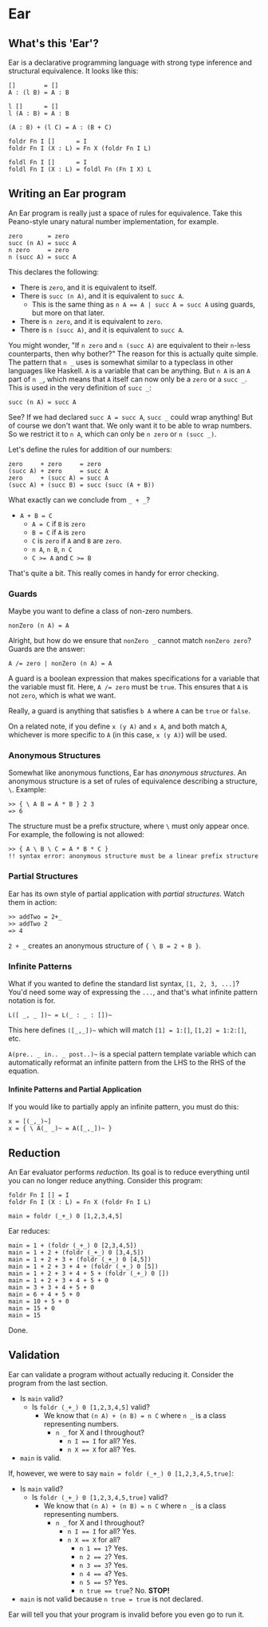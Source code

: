 # Ear

## What's this 'Ear'?

Ear is a declarative programming language with strong type inference and structural equivalence. It looks like this:

    []        = []
    A : (l B) = A : B

    l []      = []
    l (A : B) = A : B

    (A : B) + (l C) = A : (B + C)

    foldr Fn I []      = I
    foldr Fn I (X : L) = Fn X (foldr Fn I L)

    foldl Fn I []      = I
    foldl Fn I (X : L) = foldl Fn (Fn I X) L

## Writing an Ear program

An Ear program is really just a space of rules for equivalence.
Take this Peano-style unary natural number implementation, for example.

    zero       = zero
    succ (n A) = succ A
    n zero     = zero
    n (succ A) = succ A

This declares the following:

- There is `zero`, and it is equivalent to itself.
- There is `succ (n A)`, and it is equivalent to `succ A`.
  - This is the same thing as `n A == A | succ A = succ A` using guards, but more on that later.
- There is `n zero`, and it is equivalent to `zero`.
- There is `n (succ A)`, and it is equivalent to `succ A`.

You might wonder, "If `n zero` and `n (succ A)` are equivalent to their `n`-less counterparts, then why bother?"
The reason for this is actually quite simple. The pattern that `n _` uses is somewhat similar to a typeclass
in other languages like Haskell. `A` is a variable that can be anything. But `n A` is an `A` part of `n _`,
which means that `A` itself can now only be a `zero` or a `succ _`. This is used in the very definition of `succ _`:

    succ (n A) = succ A

See? If we had declared `succ A = succ A`, `succ _` could wrap anything! But of course we don't want that.
We only want it to be able to wrap numbers. So we restrict it to `n A`, which can only be `n zero` or `n (succ _)`.

Let's define the rules for addition of our numbers:

    zero     + zero     = zero
    (succ A) + zero     = succ A
    zero     + (succ A) = succ A
    (succ A) + (succ B) = succ (succ (A + B))

What exactly can we conclude from `_ + _`?

- `A + B = C`
  - `A = C` if `B` is `zero`
  - `B = C` if `A` is `zero`
  - `C` is `zero` if `A` and `B` are `zero`.
  - `n A`, `n B`, `n C`
  - `C >= A` and `C >= B`

That's quite a bit. This really comes in handy for error checking.

### Guards

Maybe you want to define a class of non-zero numbers.

    nonZero (n A) = A

Alright, but how do we ensure that `nonZero _` cannot match `nonZero zero`? Guards are the answer:

    A /= zero | nonZero (n A) = A

A guard is a boolean expression that makes specifications for a variable that the variable must fit.
Here, `A /= zero` must be `true`. This ensures that `A` is not `zero`, which is what we want.

Really, a guard is anything that satisfies `b A` where `A` can be `true` or `false`.

On a related note, if you define `x (y A)` and `x A`, and both match `A`,
whichever is more specific to `A` (in this case, `x (y A)`) will be used.

### Anonymous Structures

Somewhat like anonymous functions, Ear has *anonymous structures*. An anonymous structure is a set
of rules of equivalence describing a structure, `\`. Example:

    >> { \ A B = A * B } 2 3
    => 6

The structure must be a prefix structure, where `\` must only appear once.
For example, the following is not allowed:

    >> { A \ B \ C = A * B * C }
    !! syntax error: anonymous structure must be a linear prefix structure

### Partial Structures

Ear has its own style of partial application with *partial structures*. Watch them in action:

    >> addTwo = 2+_
    >> addTwo 2
    => 4

`2 + _` creates an anonymous structure of `{ \ B = 2 + B }`.

### Infinite Patterns

What if you wanted to define the standard list syntax, `[1, 2, 3, ...]`?
You'd need some way of expressing the `...`, and that's what infinite pattern notation is for.

    L([ _, _ ])~ = L(_ : _ : [])~

This here defines `([_,_])~` which will match `[1] = 1:[]`, `[1,2] = 1:2:[]`, etc.

`A(pre.. _ in.. _ post..)~` is a special pattern template variable which can
automatically reformat an infinite pattern from the LHS to the RHS of the equation.

#### Infinite Patterns and Partial Application

If you would like to partially apply an infinite pattern, you must do this:

    x = [(_,_)~]
    x = { \ A(_ _)~ = A([_,_])~ }

## Reduction

An Ear evaluator performs *reduction*. Its goal is to reduce everything
until you can no longer reduce anything. Consider this program:

    foldr Fn I [] = I
    foldr Fn I (X : L) = Fn X (foldr Fn I L)

    main = foldr (_+_) 0 [1,2,3,4,5]

Ear reduces:

    main = 1 + (foldr (_+_) 0 [2,3,4,5])
    main = 1 + 2 + (foldr (_+_) 0 [3,4,5])
    main = 1 + 2 + 3 + (foldr (_+_) 0 [4,5])
    main = 1 + 2 + 3 + 4 + (foldr (_+_) 0 [5])
    main = 1 + 2 + 3 + 4 + 5 + (foldr (_+_) 0 [])
    main = 1 + 2 + 3 + 4 + 5 + 0
    main = 3 + 3 + 4 + 5 + 0
    main = 6 + 4 + 5 + 0
    main = 10 + 5 + 0
    main = 15 + 0
    main = 15

Done.

## Validation

Ear can validate a program without actually reducing it. Consider the program from the last section.

- Is `main` valid?
  - Is `foldr (_+_) 0 [1,2,3,4,5]` valid?
    - We know that `(n A) + (n B) = n C` where `n _` is a class representing numbers.
      - `n _` for X and I throughout?
        - `n I == I` for all? Yes.
        - `n X == X` for all? Yes.
- `main` is valid.

If, however, we were to say `main = foldr (_+_) 0 [1,2,3,4,5,true]`:

- Is `main` valid?
  - Is `foldr (_+_) 0 [1,2,3,4,5,true]` valid?
    - We know that `(n A) + (n B) = n C` where `n _` is a class representing numbers.
      - `n _` for X and I throughout?
        - `n I == I` for all? Yes.
        - `n X == X` for all?
          - `n 1 == 1`? Yes.
          - `n 2 == 2`? Yes.
          - `n 3 == 3`? Yes.
          - `n 4 == 4`? Yes.
          - `n 5 == 5`? Yes.
          - `n true == true`? No. **STOP!**
- `main` is not valid because `n true = true` is not declared.

Ear will tell you that your program is invalid before you even go to run it.

